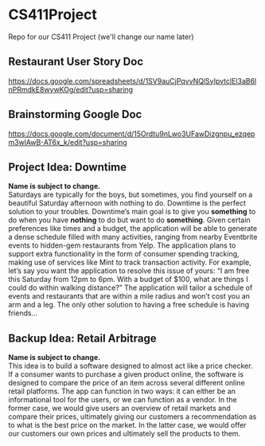 # CS411Project

Repo for our CS411 Project (we'll change our name later)

## Restaurant User Story Doc    

https://docs.google.com/spreadsheets/d/1SV9auCjPqvvNQlSyIpvtclEl3aB6lnPRmdkE8wywKOg/edit?usp=sharing

## Brainstorming Google Doc

https://docs.google.com/document/d/15Ordtu9nLwo3UFawDizgnpu_ezqepm3wlAwB-AT6x_k/edit?usp=sharing

## Project Idea: Downtime

**Name is subject to change.**  
Saturdays are typically for the boys, but sometimes, you find yourself on a beautiful Saturday afternoon with nothing to do. Downtime is the perfect solution to your troubles. Downtime’s main goal is to give you **something** to do when you have **nothing** to do but want to do **something**. Given certain preferences like times and a budget, the application will be able to generate a dense schedule filled with many activities, ranging from nearby Eventbrite events to hidden-gem restaurants from Yelp. The application plans to support extra functionality in the form of consumer spending tracking, making use of services like Mint to track transaction activity. For example, let’s say you want the application to resolve this issue of yours: “I am free this Saturday from 12pm to 6pm. With a budget of $100, what are things I could do within walking distance?” The application will tailor a schedule of events and restaurants that are within a mile radius and won’t cost you an arm and a leg. The only other solution to having a free schedule is having friends...

## Backup Idea: Retail Arbitrage

**Name is subject to change.**  
This idea is to build a software designed to almost act like a price checker. If a consumer wants to purchase a given product online, the software is designed to compare the price of an item across several different online retail platforms. The app can function in two ways: it can either be an informational tool for the users, or we can function as a vendor. In the former case, we would give users an overview of retail markets and compare their prices, ultimately giving our customers a recommendation as to what is the best price on the market. In the latter case, we would offer our customers our own prices and ultimately sell the products to them.

